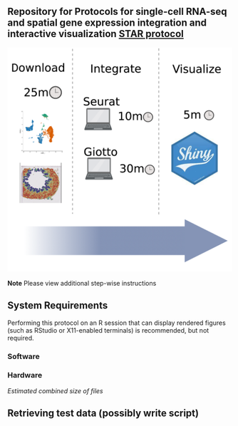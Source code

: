 ## Repository for **Protocols for single-cell RNA-seq and spatial gene expression integration and interactive visualization** [STAR protocol](https://www.sciencedirect.com/science/article/pii/S2666166723000059?via%3Dihub)

![Graphical abstract for this protocol](https://github.com/tingalab/sge-integration/raw/main/integration-protocol-ga.png)


**Note** Please view additional step-wise instructions 
## System Requirements

Performing this protocol on an R session that can display rendered figures (such as RStudio or X11-enabled terminals) is recommended, but not required. 

### Software

### Hardware

*Estimated combined size of files*

## Retrieving test data (possibly write script)

